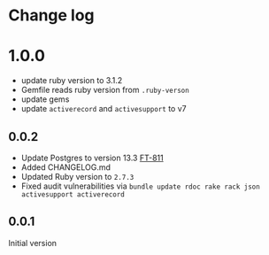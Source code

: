 # Change log

# 1.0.0

 - update ruby version to 3.1.2
 - Gemfile reads ruby version from `.ruby-verson`
 - update gems
 - update `activerecord` and `activesupport` to v7

## 0.0.2

- Update Postgres to version 13.3 [FT-811](https://loyaltynz.atlassian.net/browse/FT-811)
- Added CHANGELOG.md
- Updated Ruby version to `2.7.3`
- Fixed audit vulnerabilities via `bundle update rdoc rake rack json activesupport activerecord`
## 0.0.1

Initial version
